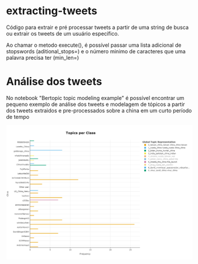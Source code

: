 # extracting-tweets

Código para extrair e pré processar tweets a partir de uma string de busca ou extrair os tweets de um usuário específico. 

Ao chamar o metodo execute(), é possível passar uma lista adicional de stopswords (aditional_stops=) e o número minimo de caracteres que uma palavra precisa ter (min_len=)

# Análise dos tweets

No notebook "Bertopic topic modeling example" é possível encontrar um pequeno exemplo de análise dos tweets e modelagem de tópicos a partir dos tweets extraidos e pre-processados sobre a china em um curto período de tempo

![alt text](https://github.com/leonardorh18/Tweets-extracao-e-pre-processamento/blob/master/plots/class.png?raw=true)
